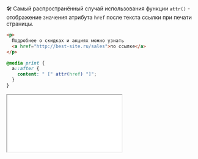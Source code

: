 🛠 Самый распространённый случай использования функции `attr()` - отображение значения атрибута `href` после текста ссылки при печати страницы.

```html
<p>
  Подробнее о скидках и акциях можно узнать
  <a href="http://best-site.ru/sales">по ссылке</a>
</p>
```

```css
@media print {
  a::after {
    content: " [" attr(href) "]";
  }
}
```

<iframe title="" src="../demos/ezhkov-JjbGeoM/index.html"></iframe>
